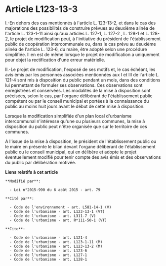# Article L123-13-3

I.-En dehors des cas mentionnés à l'article L. 123-13-2, et dans le cas des majorations des possibilités de construire
prévues au deuxième alinéa de l'article L. 123-1-11 ainsi qu'aux articles    L. 127-1, L. 127-2 , L. 128-1 et L. 128-2, le
projet de modification peut, à l'initiative du président de l'établissement public de coopération intercommunale ou, dans le
cas prévu au deuxième alinéa de l'article L. 123-6, du maire, être adopté selon une procédure simplifiée. Il en est de même
lorsque le projet de modification a uniquement pour objet la rectification d'une erreur matérielle. 

II.-Le projet de modification, l'exposé de ses motifs et, le cas échéant, les avis émis par les personnes associées
mentionnées aux I et III de l'article L. 121-4 sont mis à disposition du public pendant un mois, dans des conditions lui
permettant de formuler ses observations. Ces observations sont enregistrées et conservées. Les modalités de la mise à
disposition sont précisées, selon le cas, par l'organe délibérant de l'établissement public compétent ou par le conseil
municipal et portées à la connaissance du public au moins huit jours avant le début de cette mise à disposition. 

Lorsque la modification simplifiée d'un plan local d'urbanisme intercommunal n'intéresse qu'une ou plusieurs communes, la
mise à disposition du public peut n'être organisée que sur le territoire de ces communes. 

A l'issue de la mise à disposition, le président de l'établissement public ou le maire en présente le bilan devant l'organe
délibérant de l'établissement public ou le conseil municipal, qui en délibère et adopte le projet éventuellement modifié pour
tenir compte des avis émis et des observations du public par délibération motivée.

**Liens relatifs à cet article**

	**Modifié par**:

	  - Loi n°2015-990 du 6 août 2015 - art. 79

	**Cité par**:

	  - Code de l'environnement - art. L581-14-1 (V)
	  - Code de l'urbanisme - art. L123-13-1 (VT)
	  - Code de l'urbanisme - art. L311-7 (V)
	  - Code de l'urbanisme - art. R*111-50-1 (VT)

	**Cite**:

	  - Code de l'urbanisme - art. L121-4
	  - Code de l'urbanisme - art. L123-1-11 (M)
	  - Code de l'urbanisme - art. L123-13-2 (M)
	  - Code de l'urbanisme - art. L123-6
	  - Code de l'urbanisme - art. L127-1
	  - Code de l'urbanisme - art. L128-1
